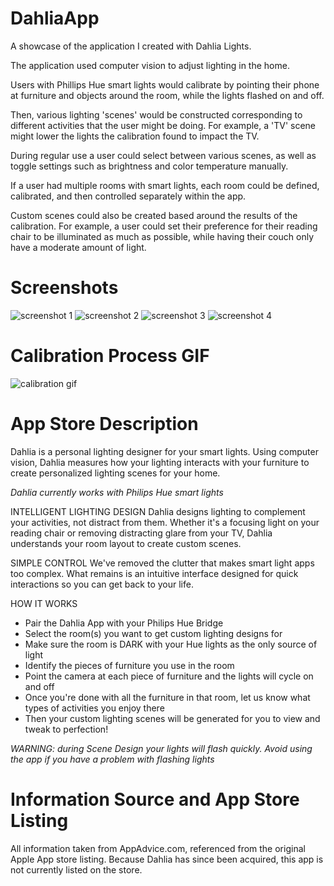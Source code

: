 # DahliaApp
A showcase of the application I created with Dahlia Lights. 

The application used computer vision to adjust lighting in the home. 

Users with Phillips Hue smart lights would calibrate by pointing their phone at furniture and objects around the room, while the lights flashed on and off. 

Then, various lighting 'scenes' would be constructed corresponding to different activities that the user might be doing. For example, a 'TV' scene might lower the lights the calibration found to impact the TV. 

During regular use a user could select between various scenes, as well as toggle settings such as brightness and color temperature manually.

If a user had multiple rooms with smart lights, each room could be defined, calibrated, and then controlled separately within the app.  

Custom scenes could also be created based around the results of the calibration. For example, a user could set their preference for their reading chair to be illuminated as much as possible, while having their couch only have a moderate amount of light. 

# Screenshots

![screenshot 1](/dahlia_image_1.jpeg)
![screenshot 2](/dahlia_image_2.jpeg)
![screenshot 3](/dahlia_image_3.jpeg)
![screenshot 4](/dahlia_image_4.jpeg)

# Calibration Process GIF

![calibration gif](/dahlia_calibration.gif)

# App Store Description

Dahlia is a personal lighting designer for your smart lights. Using computer vision, Dahlia measures how your lighting interacts with your furniture to create personalized lighting scenes for your home. 

*Dahlia currently works with Philips Hue smart lights*

INTELLIGENT LIGHTING DESIGN
Dahlia designs lighting to complement your activities, not distract from them. Whether it's a focusing light on your reading chair or removing distracting glare from your TV, Dahlia understands your room layout to create custom scenes.

SIMPLE CONTROL
We've removed the clutter that makes smart light apps too complex. What remains is an intuitive interface designed for quick interactions so you can get back to your life. 

HOW IT WORKS
- Pair the Dahlia App with your Philips Hue Bridge
- Select the room(s) you want to get custom lighting designs for
- Make sure the room is DARK with your Hue lights as the only source of light
- Identify the pieces of furniture you use in the room 
- Point the camera at each piece of furniture and the lights will cycle on and off
- Once you're done with all the furniture in that room, let us know what types of activities you enjoy there
- Then your custom lighting scenes will be generated for you to view and tweak to perfection!

*WARNING: during Scene Design your lights will flash quickly. Avoid using the app if you have a problem with flashing lights*

# Information Source and App Store Listing
All information taken from AppAdvice.com, referenced from the original Apple App store listing. Because Dahlia has since been acquired, this app is not currently listed on the store.
